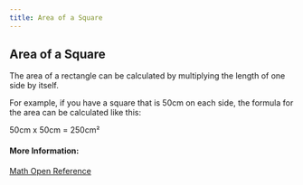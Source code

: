 ```yaml
---
title: Area of a Square
---
```

## Area of a Square

The area of a rectangle can be calculated by multiplying the length of one side by itself.

For example, if you have a square that is 50cm on each side, the formula for the area can be calculated like this:

50cm x 50cm = 250cm²

#### More Information:

[Math Open Reference](http://www.mathopenref.com/square.html)


